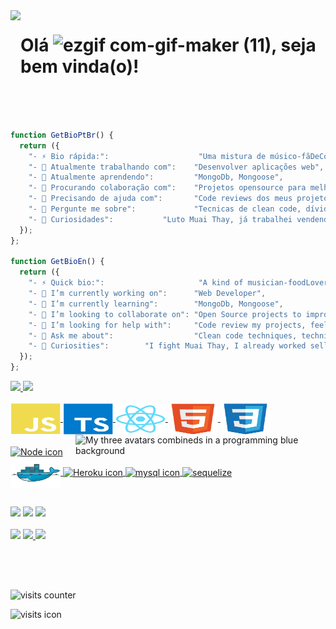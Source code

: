 <img align="left" height="150em" src="https://user-images.githubusercontent.com/87591265/172029932-67a144d4-48b4-4103-864f-6dc5ca1ee2ec.png"/>

# Olá ![ezgif com-gif-maker (11)](https://user-images.githubusercontent.com/87591265/171522857-b7c02ada-f81a-4784-ac16-09ef93a2f4d2.gif), seja bem vinda(o)!
<br><br><br>

```javaScript
function GetBioPtBr() {
  return ({
    "- ⚡ Bio rápida:":                    "Uma mistura de músico-fãDeComidas-gamer-amanteDaNatureza-programador",
    "- 🔭 Atualmente trabalhando com":    "Desenvolver aplicações web",
    "- 🌱 Atualmente aprendendo":         "MongoDb, Mongoose",
    "- 👯 Procurando colaboração com":    "Projetos opensource para melhoria em Technical Debt",
    "- 🤔 Precisando de ajuda com":       "Code reviews dos meus projetos, fique a vontade pra abrir PRs!",
    "- 💬 Pergunte me sobre":             "Tecnicas de clean code, dívida técnica, futuro das empresas de desenvolvimento",
    "- 👀 Curiosidades": 		  "Luto Muai Thay, já trabalhei vendendo chinelo na praia pra pagar a faculdade, amo banho de caneca, andar de bicicleta na chuva, jogo bike polo, gosto de engenhocas eletrônicas",
  });
};

function GetBioEn() {
  return ({
    "- ⚡ Quick bio:":                     "A kind of musician-foodLover-gamer-natureLover-programmer",
    "- 🔭 I’m currently working on":      "Web Developer",
    "- 🌱 I’m currently learning":        "MongoDb, Mongoose",
    "- 👯 I’m looking to collaborate on": "Open Source projects to improvement Technical Debt!",
    "- 🤔 I’m looking for help with":     "Code review my projects, feel free to open PRs and help me!",
    "- 💬 Ask me about":                  "Clean code techniques, technical debt, future of development companies",
    "- 👀 Curiosities": 		  "I fight Muai Thay, I already worked selling flip flops on the beach to pay for college, I love bucket bath, I love bike riding in the rain, I play bike polo, I like electronic gadgets",
  });
};
```

<div>
  <a href="https://github.com/italosergio">
  <img height="150em" src="https://github-readme-stats.vercel.app/api?username=italosergio&show_icons=true&theme=github_dark&include_all_commits=true&count_private=true"/>
  <img height="150em" src="https://github-readme-stats.vercel.app/api/top-langs/?username=italosergio&layout=compact&langs_count=7&theme=github_dark"/>
</div>

<div style="display: inline_block"><br>
  <img align="center" alt="Js icon" height="50" width="80" src="https://raw.githubusercontent.com/devicons/devicon/master/icons/javascript/javascript-plain.svg">
  <img align="center" alt="Ts icon" height="50" width="80" src="https://raw.githubusercontent.com/devicons/devicon/master/icons/typescript/typescript-plain.svg">
  <img align="center" alt="React icon" height="50" width="80" src="https://raw.githubusercontent.com/devicons/devicon/master/icons/react/react-original.svg">
  <img align="center" alt="HTML icon" height="50" width="80" src="https://raw.githubusercontent.com/devicons/devicon/master/icons/html5/html5-original.svg">
  <img align="center" alt="CSS icon" height="50" width="80" src="https://raw.githubusercontent.com/devicons/devicon/master/icons/css3/css3-original.svg">
  <img align="right" width="400" alt="My three avatars combineds in a programming blue background" src="https://user-images.githubusercontent.com/87591265/172029753-614f0d2b-0fe3-4fec-9c2f-e75df35450bc.png">
</div>

<div style="display: inline_block"><br>
	  <img align="center" alt="Node icon" height="50" width="80" src="https://cdn.jsdelivr.net/gh/devicons/devicon/icons/nodejs/nodejs-original.svg">
  <img align="center" alt="Docker icon" height="50" width="80" src="https://raw.githubusercontent.com/devicons/devicon/master/icons/docker/docker-original.svg">
<img align="center" alt="Heroku icon" height="50" width="80" src="https://cdn.jsdelivr.net/gh/devicons/devicon/icons/heroku/heroku-original-wordmark.svg">
<img align="center" alt="mysql icon" height="50" width="80" src="https://cdn.jsdelivr.net/gh/devicons/devicon/icons/mysql/mysql-original.svg">	
<img align="center" alt="sequelize" height="50" width="80" src="https://cdn.jsdelivr.net/gh/devicons/devicon/icons/sequelize/sequelize-original.svg" />

</div>
	
  ##
  
  
<div> 

  <a href="https://www.linkedin.com/in/italosergio/" target="_blank"><img src="https://img.shields.io/badge/-LinkedIn-%230077B5?style=for-the-badge&logo=linkedin&logoColor=white" target="_blank"></a> 
  <a href="https://instagram.com/italosergio" target="_blank"><img src="https://img.shields.io/badge/-Instagram-%23FF081A?style=for-the-badge&logo=instagram&logoColor=white" target="_blank"></a>
  <a target="_blank" href="https://wa.me/5588994693031?text=Olá!%20Encontrei%20seu%20GitHub.%20Podemos%20conversar%20por%20aqui?">
    <img src="https://img.shields.io/badge/WhatsApp-4BB749?style=for-the-badge&logo=whatsapp&logoColor=white" />        
  </a><br>
  <a href = "mailto:italo@linuxmail.org"><img src="https://img.shields.io/badge/-Email-002050?style=for-the-badge&logo=Minutemailer&logoColor=white" target="_blank"></a>
  <a target="_blank" href="https://drive.google.com/file/d/1zhGrd5nkzlL2J3xfDkaz5yhjErL2cp1c/view?usp=sharing">
    <img src="https://img.shields.io/badge/CV-PTBR-2D3748?style=for-the-badge&logo=readthedocs&logoColor=white" />
  </a>
  <a target="_blank" href="https://drive.google.com/file/d/1KWxUM8xT27jmEN8O5rybxbwbBdFDVgNR/view?usp=sharing">
    <img src="https://img.shields.io/badge/CV-EN-2D3748?style=for-the-badge&logo=readthedocs&logoColor=white" />
  </a>
  
##



<br><br>
<p align="left"><img height="47em" alt="visits counter" src="https://img.shields.io/badge/-visits-%2346FF00?style=for-the-badge&color=black"></a></p>
<p align="left"><img height="20em" alt="visits icon"src="https://profile-counter.glitch.me/{italosergio}/count.svg" alt="italosergio Visitor's Count"/></p>
